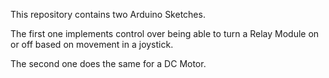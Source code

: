 This repository contains two Arduino Sketches.

The first one implements control over being able to turn a Relay Module on or off based on movement in a joystick.

The second one does the same for a DC Motor.


